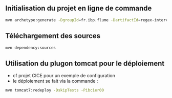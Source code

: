 ## Initialisation du projet en ligne de commande
```bash
mvn archetype:generate -DgroupId=fr.ibp.flume -DartifactId=regex-interceptor -DarchetypeArtifactId=maven-archetype-quickstart -DinteractiveMode=false
```
## Téléchargement des sources
```bash
mvn dependency:sources
```
## Utilisation du plugon tomcat pour le déploiement
- cf projet CICE pour un exemple de configuration
- le déploiement se fait via la commande :
```bash
mvn tomcat7:redeploy -DskipTests -Pibcier00
```
